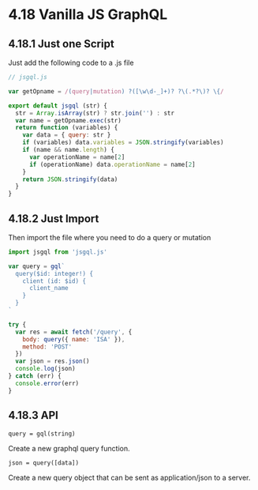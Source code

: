 # 4.18 Vanilla JS GraphQL

## 4.18.1 Just one Script

Just add the following code to a .js file

```js
// jsgql.js

var getOpname = /(query|mutation) ?([\w\d-_]+)? ?\(.*?\)? \{/

export default jsgql (str) {
  str = Array.isArray(str) ? str.join('') : str
  var name = getOpname.exec(str)
  return function (variables) {
    var data = { query: str }
    if (variables) data.variables = JSON.stringify(variables)
    if (name && name.length) {
      var operationName = name[2]
      if (operationName) data.operationName = name[2]
    }
    return JSON.stringify(data)
  }
}
```

## 4.18.2 Just Import

Then import the file where you need to do a query or mutation

```js
import jsgql from 'jsgql.js'

var query = gql`
  query($id: integer!) {
    client (id: $id) {
      client_name
    }
  }
`

try {
  var res = await fetch('/query', {
    body: query({ name: 'ISA' }),
    method: 'POST'
  })
  var json = res.json()
  console.log(json)
} catch (err) {
  console.error(err)
}
```

## 4.18.3 API 

`query = gql(string)`

Create a new graphql query function.

`json = query([data])`

Create a new query object that can be sent as application/json to a server.



